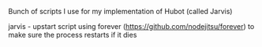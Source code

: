 Bunch of scripts I use for my implementation of Hubot (called Jarvis)

jarvis - upstart script using forever (https://github.com/nodejitsu/forever) to make sure the process restarts if it dies
